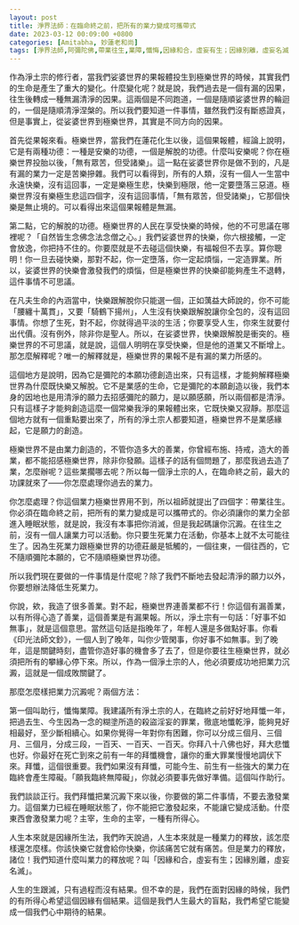 ```yaml
---
layout: post
title: 淨界法師：在臨命終之前，把所有的業力變成可攜帶式
date: 2023-03-12 00:09:00 +0800
categories: [Amitabha, 妙蓮老和尚]
tags: [淨界法師,阿彌陀佛,帶業往生,業障,懺悔,因緣和合，虛妄有生；因緣別離，虛妄名滅]
---
```

作為淨土宗的修行者，當我們娑婆世界的果報體投生到極樂世界的時候，其實我們的生命是產生了重大的變化。什麼變化呢？就是說，我們過去是一個有漏的因果，往生後轉成一種無漏清淨的因果。這兩個是不同跑道，一個是隨順娑婆世界的輪迴的，一個是隨順清淨涅槃的。所以我們要知道一件事情，雖然我們沒有斷惑證真，但是事實上，從娑婆世界到極樂世界，其實是不同方向的因果。

首先從果報來看。極樂世界，當我們在蓮花化生以後，這個果報體，經論上說明，它是有兩種功德：一種是安樂的功德，一個是解脫的功德。什麼叫安樂呢？你在極樂世界投胎以後，「無有眾苦，但受諸樂」。這一點在娑婆世界你是做不到的，凡是有漏的業力一定是苦樂摻雜。我們可以看得到，所有的人類，沒有一個人一生當中永遠快樂，沒有這回事，一定是樂極生悲，快樂到極限，他一定要墮落三惡道。極樂世界沒有樂極生悲這四個字，沒有這回事情，「無有眾苦，但受諸樂」，它那個快樂是無止境的。可以看得出來這個果報體是無漏。

第二點，它的解脫的功德。極樂世界的人民在享受快樂的時候，他的不可思議在哪裡呢？「自然皆生念佛念法念僧之心。」我們娑婆世界的快樂，你六根接觸，一定會放逸，你把持不住的。你要麼就是不去碰這個快樂，有福報但不去享。算你聰明！你一旦去碰快樂，那對不起，你一定墮落，你一定起煩惱，一定造罪業。所以，娑婆世界的快樂會激發我們的煩惱，但是極樂世界的快樂卻能夠產生不退轉，這件事情不可思議。

在凡夫生命的內涵當中，快樂跟解脫你只能選一個，正如蕅益大師說的，你不可能「腰纏十萬貫」，又要「騎鶴下揚州」，人生沒有快樂跟解脫讓你全包的，沒有這回事情。你想了生死，對不起，你就得過平淡的生活；你要享受人生，你來生就要付出代價。沒有例外，除非你是聖人。所以，在娑婆世界，快樂跟解脫是衝突的。極樂世界的不可思議，就是說，這個人明明在享受快樂，但是他的道業又不斷增上。那怎麼解釋呢？唯一的解釋就是，極樂世界的果報不是有漏的業力所感的。

這個地方是說明，因為它是彌陀的本願功德創造出來，只有這樣，才能夠解釋極樂世界為什麼既快樂又解脫。它不是業感的生命，它是彌陀的本願創造以後，我們本身的因地也是用清淨的願力去招感彌陀的願力，是以願感願，所以兩個都是清淨。只有這樣子才能夠創造這麼一個常樂我淨的果報體出來，它既快樂又寂靜。那麼這個地方就有一個重點要出來了，所有的淨土宗人都要知道，極樂世界不是業感緣起，它是願力的創造。

極樂世界不是由業力創造的，不管你造多大的善業，你曾經布施、持戒，造大的善業，都不能招感極樂世界，除非你發願。這樣子的話有個問題了，那麼我過去造了業，怎麼辦呢？這些業擱哪去呢？所以每一個淨土宗的人，在臨命終之前，最大的功課就來了——你怎麼處理你過去的業力。

你怎麼處理？你這個業力極樂世界用不到，所以祖師就提出了四個字：帶業往生。你必須在臨命終之前，把所有的業力變成是可以攜帶式的。你必須讓你的業力全部進入睡眠狀態，就是說，我沒有本事把你消滅，但是我起碼讓你沉澱。在往生之前，沒有一個人讓業力可以活動。你只要生死業力在活動，你基本上就不太可能往生了。因為生死業力跟極樂世界的功德莊嚴是牴觸的，一個往東，一個往西的，它不隨順彌陀本願的，它不隨順極樂世界功德。

所以我們現在要做的一件事情是什麼呢？除了我們不斷地去發起清淨的願力以外，你要想辦法降低生死業力。

你說，欸，我造了很多善業。對不起，極樂世界連善業都不行！你這個有漏善業，以有所得心造了善業，這個善業是有漏果報。所以，淨土宗有一句話：「好事不如無事」，就是這個意思。當然這句話是指晚年了，年輕人還是多做點好事。你看《印光法師文鈔》，一個人到了晚年，叫你少管閑事，你好事不如無事。到了晚年，這是關鍵時刻，盡管你造好事的機會多了去了，但是你要往生極樂世界，就必須把所有的攀緣心停下來。所以，作為一個淨土宗的人，他必須要成功地把業力沉澱，這就是一個成敗關鍵了。

那麼怎麼樣把業力沉澱呢？兩個方法：

第一個叫助行，懺悔業障。我建議所有淨土宗的人，在臨終之前好好地拜懺一年，把過去生、今生因為一念的糊塗所造的殺盜淫妄的罪業，徹底地懺乾淨，能夠見好相最好，至少斷相續心。如果你覺得一年對你有困難，你可以分成三個月、三個月、三個月，分成三段，一百天、一百天、一百天。你拜八十八佛也好，拜大悲懺也好。你最好在死亡到來之前有一年的拜懺機會，讓你的重大罪業慢慢地調伏下來。拜懺，這個很重要。我們如果沒有拜懺，可能今生、前生有一些強大的業力在臨終會產生障礙。「願我臨終無障礙」，你就必須要事先做好準備。這個叫作助行。

我們談談正行。我們拜懺把業沉澱下來以後，你要做的第二件事情，不要去激發業力。這個業力已經在睡眠狀態了，你不能把它激發起來，不能讓它變成活動。什麼東西會激發業力呢？主宰，生命的主宰，一種有所得心。

人生本來就是因緣所生法，我們昨天說過，人生本來就是一種業力的釋放，該怎麼樣還怎麼樣。你該快樂它就會給你快樂，你該痛苦它就有痛苦。但是業力的釋放，諸位！我們知道什麼叫業力的釋放呢？叫「因緣和合，虛妄有生；因緣別離，虛妄名滅」。

人生的生跟滅，只有過程而沒有結果。但不幸的是，我們在面對因緣的時候，我們的有所得心希望這個因緣有個結果。這個是我們人生最大的盲點，我們希望它能變成一個我們心中期待的結果。
